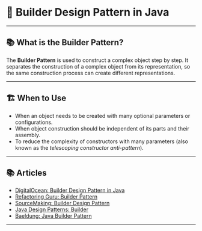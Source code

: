 # 🧱 Builder Design Pattern in Java

---

## 📚 What is the Builder Pattern?

The **Builder Pattern** is used to construct a complex object step by step. It separates the construction of a complex object from its representation, so the same construction process can create different representations.

---

## 🏗️ When to Use

- When an object needs to be created with many optional parameters or configurations.
- When object construction should be independent of its parts and their assembly.
- To reduce the complexity of constructors with many parameters (also known as the *telescoping constructor anti-pattern*).

---

## 📚 Articles

- [DigitalOcean: Builder Design Pattern in Java](https://www.digitalocean.com/community/tutorials/builder-design-pattern-in-java)
- [Refactoring Guru: Builder Pattern](https://refactoring.guru/design-patterns/builder)
- [SourceMaking: Builder Design Pattern](https://sourcemaking.com/design_patterns/builder)
- [Java Design Patterns: Builder](https://java-design-patterns.com/patterns/builder/)
- [Baeldung: Java Builder Pattern](https://www.baeldung.com/java-builder-pattern)

---
